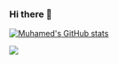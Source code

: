### Hi there 👋

<!--
**mmuminovic/mmuminovic** is a ✨ _special_ ✨ repository because its `README.md` (this file) appears on your GitHub profile.

Here are some ideas to get you started:

- 🔭 I’m currently working on ...
- 🌱 I’m currently learning ...
- 👯 I’m looking to collaborate on ...
- 🤔 I’m looking for help with ...
- 💬 Ask me about ...
- 📫 How to reach me: ...
- 😄 Pronouns: ...
- ⚡ Fun fact: ...
-->

<a href="http://www.github.com/mmuminovic"><img src="https://github-readme-stats.vercel.app/api?username=mmuminovic&show_icons=true&hide=&count_private=true&title_color=F03E3E&text_color=ffffff&icon_color=F03E3E&bg_color=1c1917&hide_border=true&show_icons=true" alt="Muhamed's GitHub stats" /></a>

<a href="http://www.github.com/mmuminovic"><img src="https://github-readme-streak-stats.herokuapp.com/?user=mmuminovic&stroke=ffffff&background=1c1917&ring=F03E3E&fire=F03E3E&currStreakNum=ffffff&currStreakLabel=F03E3E&sideNums=ffffff&sideLabels=ffffff&dates=ffffff&hide_border=true" /></a>
